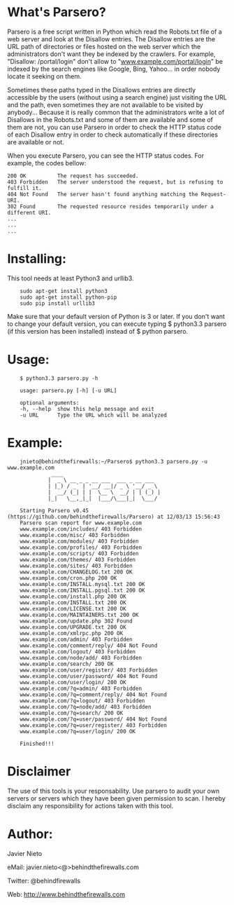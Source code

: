 What's Parsero?
===============
Parsero is a free script written in Python which read the Robots.txt file of a web server and look at the Disallow entries. The Disallow entries are the URL path of directories or files hosted on the web server which the administrators don't want they be indexed by the crawlers. For example, "Disallow: /portal/login" don't allow to "www.example.com/portal/login" be indexed by the search engines like Google, Bing, Yahoo... in order nobody locate it seeking on them.

Sometimes these paths typed in the Disallows entries  are directly accessible by the users (without using a search engine) just visiting the URL and the path, even sometimes they are not available to be visited by anybody... Because it is really common that the administrators write a lot of Disallows in the Robots.txt and some of them are available and some of them are not, you can use Parsero in order to check the HTTP status code of each Disallow entry in order to check automatically if these directories are available or not. 

When you execute Parsero, you can see the HTTP status codes. For example, the codes bellow:


    200 OK          The request has succeeded.
    403 Forbidden   The server understood the request, but is refusing to fulfill it.
    404 Not Found   The server hasn't found anything matching the Request-URI.
    302 Found       The requested resource resides temporarily under a different URI.
    ...
    ...
    ...

Installing:
==========
This tool needs at least Python3 and urllib3.
        
        sudo apt-get install python3
        sudo apt-get install python-pip
        sudo pip install urllib3
        
Make sure that your default version of Python is 3 or later. If you don't want to change your default version, you can execute typing $ python3.3 parsero (if this version has been installed) instead of $ python parsero.


Usage:
======
        $ python3.3 parsero.py -h
        
        usage: parsero.py [-h] [-u URL]
        
        optional arguments:
        -h, --help  show this help message and exit
        -u URL      Type the URL which will be analyzed

Example:
=======
	 
        jnieto@behindthefirewalls:~/Parsero$ python3.3 parsero.py -u www.example.com
				  ____                               
				 |  _ \ __ _ _ __ ___  ___ _ __ ___  
				 | |_) / _` | '__/ __|/ _ \ '__/ _ \ 
				 |  __/ (_| | |  \__ \  __/ | | (_) |
				 |_|   \__,_|_|  |___/\___|_|  \___/ 
	
		Starting Parsero v0.45 (https://github.com/behindthefirewalls/Parsero) at 12/03/13 15:56:43
		Parsero scan report for www.example.com
		www.example.com/includes/ 403 Forbidden
		www.example.com/misc/ 403 Forbidden
		www.example.com/modules/ 403 Forbidden
		www.example.com/profiles/ 403 Forbidden
		www.example.com/scripts/ 403 Forbidden
		www.example.com/themes/ 403 Forbidden
		www.example.com/sites/ 403 Forbidden
		www.example.com/CHANGELOG.txt 200 OK
		www.example.com/cron.php 200 OK
		www.example.com/INSTALL.mysql.txt 200 OK
		www.example.com/INSTALL.pgsql.txt 200 OK
		www.example.com/install.php 200 OK
		www.example.com/INSTALL.txt 200 OK
		www.example.com/LICENSE.txt 200 OK
		www.example.com/MAINTAINERS.txt 200 OK
		www.example.com/update.php 302 Found
		www.example.com/UPGRADE.txt 200 OK
		www.example.com/xmlrpc.php 200 OK
		www.example.com/admin/ 403 Forbidden
		www.example.com/comment/reply/ 404 Not Found
		www.example.com/logout/ 403 Forbidden
		www.example.com/node/add/ 403 Forbidden
		www.example.com/search/ 200 OK
		www.example.com/user/register/ 403 Forbidden
		www.example.com/user/password/ 404 Not Found
		www.example.com/user/login/ 200 OK
		www.example.com/?q=admin/ 403 Forbidden
		www.example.com/?q=comment/reply/ 404 Not Found
		www.example.com/?q=logout/ 403 Forbidden
		www.example.com/?q=node/add/ 403 Forbidden
		www.example.com/?q=search/ 200 OK
		www.example.com/?q=user/password/ 404 Not Found
		www.example.com/?q=user/register/ 403 Forbidden
		www.example.com/?q=user/login/ 200 OK
		
		Finished!!!



Disclaimer
==========
The use of this tools is your responsability. Use parsero to audit your own servers or servers which they have been given permission to scan. I hereby disclaim any responsibility for actions taken with this tool.


Author:
=======

  Javier Nieto
  
  eMail: javier.nieto<@>behindthefirewalls.com
  
  Twitter: @behindfirewalls
  
  Web: http://www.behindthefirewalls.com
  

